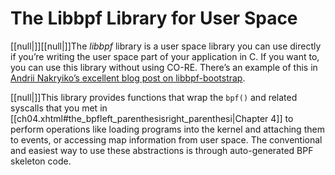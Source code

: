 # The Libbpf Library for User Space

[[null|]][[null|]]The _libbpf_ library is a user space library you can use directly if you’re writing the user space part of your application in C. If you want to, you can use this library without using CO-RE. There’s an example of this in [Andrii Nakryiko’s excellent blog post on libbpf-bootstrap](https://oreil.ly/b3v7B).

[[null|]]This library provides functions that wrap the `bpf()` and related syscalls that you met in [[ch04.xhtml#the_bpfleft_parenthesisright_parenthesi|Chapter 4]] to perform operations like loading programs into the kernel and attaching them to events, or accessing map information from user space. The conventional and easiest way to use these abstractions is through auto-generated BPF skeleton code.
